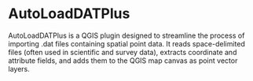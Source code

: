 # AutoLoadDATPlus
AutoLoadDATPlus is a QGIS plugin designed to streamline the process of importing .dat files containing spatial point data. It reads space-delimited files (often used in scientific and survey data), extracts coordinate and attribute fields, and adds them to the QGIS map canvas as point vector layers.
